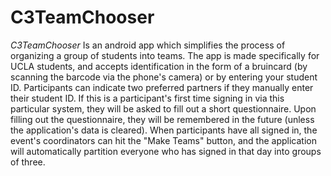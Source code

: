 C3TeamChooser
=============

_C3TeamChooser_ Is an android app which simplifies the process of organizing a
group of students into teams. The app is made specifically for UCLA students,
and accepts identification in the form of a bruincard (by scanning the barcode
via the phone's camera) or by entering your student ID. Participants can
indicate two preferred partners if they manually enter their student ID. If this
is a participant's first time signing in via this particular system, they will 
be asked to fill out a short questionnaire. Upon filling out the questionnaire,
they will be remembered in the future (unless the application's data is
cleared). When participants have all signed in, the event's coordinators can hit
the "Make Teams" button, and the application will automatically partition
everyone who has signed in that day into groups of three.
